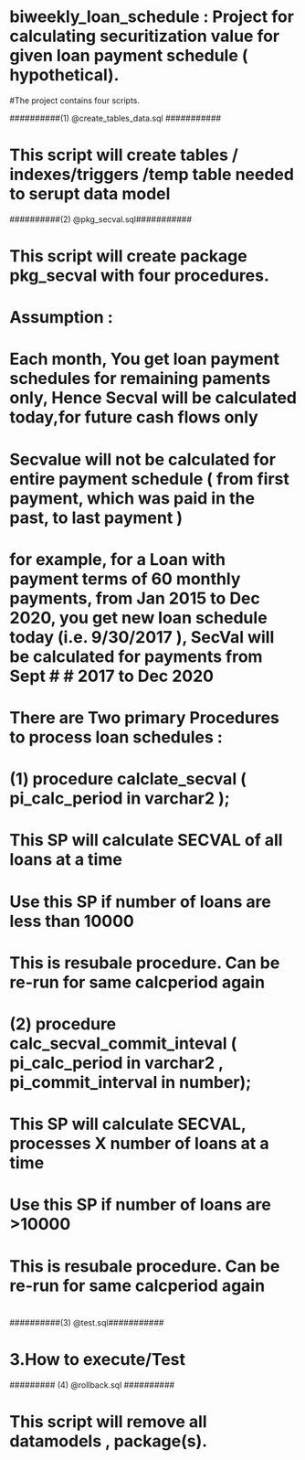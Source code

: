 # biweekly_loan_schedule : Project for calculating securitization value for given loan payment schedule ( hypothetical).

#The project contains four scripts.

##########(1) @create_tables_data.sql ########### 
# This script will create tables / indexes/triggers /temp table needed to serupt data model


##########(2) @pkg_secval.sql########### 
# This script will create package pkg_secval with four procedures. 
# Assumption :
# Each month, You get loan payment schedules for remaining paments only, Hence Secval will be calculated today,for future cash flows only
# Secvalue will not be calculated for entire payment schedule ( from first payment, which was paid in the past,  to last payment )
# for example, for a Loan with payment terms of 60 monthly payments,  from Jan 2015 to  Dec 2020,  you get new loan schedule today (i.e. 9/30/2017 ), SecVal will be calculated for payments from Sept # # 2017 to Dec 2020
#
# There are Two primary Procedures to process loan schedules :
# (1) procedure calclate_secval ( pi_calc_period in varchar2 );
#     This SP will calculate SECVAL of all loans at a time
#     Use this SP if number of loans are less than 10000
#     This is resubale procedure. Can be re-run for same calcperiod again 
#
# (2) procedure calc_secval_commit_inteval ( pi_calc_period in varchar2 , pi_commit_interval in number);
#    This SP will calculate SECVAL, processes X number of loans at a time
#    Use this SP if number of loans  are >10000
#    This is resubale procedure. Can be re-run for same calcperiod again
#

##########(3) @test.sql###########
# 3.How to execute/Test



######### (4) @rollback.sql ##########
# This script will remove all datamodels , package(s). 

 